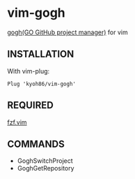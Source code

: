 # vim-gogh

[gogh(GO GitHub project manager)](https://github.com/kyoh86/gogh) for vim

## INSTALLATION

With vim-plug:

```
Plug 'kyoh86/vim-gogh'
```

## REQUIRED

[fzf.vim](https://github.com/junegunn/fzf.vim)

## COMMANDS

* GoghSwitchProject
* GoghGetRepository

